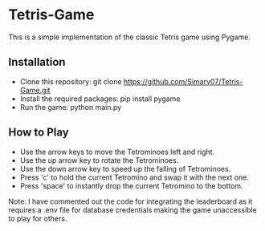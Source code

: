 # Tetris-Game
This is a simple implementation of the classic Tetris game using Pygame. 

## Installation
- Clone this repository: git clone https://github.com/Simarv07/Tetris-Game.git
- Install the required packages: pip install pygame
- Run the game: python main.py

## How to Play
- Use the arrow keys to move the Tetrominoes left and right.
- Use the up arrow key to rotate the Tetrominoes.
- Use the down arrow key to speed up the falling of Tetrominoes.
- Press 'c' to hold the current Tetromino and swap it with the next one.
- Press 'space' to instantly drop the current Tetromino to the bottom.

Note: I have commented out the code for integrating the leaderboard as it requires a .env file for database credentials making the game unaccessible to play for others.
